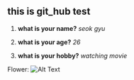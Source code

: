 ## this is git_hub test 

1. __what is your name?__
	_seok gyu_

2. __what is your age?__
	_26_ 

3. __what is your hobby?__
	_watching movie_

Flower: ![Alt Text](https://images.pexels.com/photos/658687/pexels-photo-658687.jpeg?cs=srgb&dl=beautiful-bloom-blooming-658687.jpg&fm=jpg)
 
